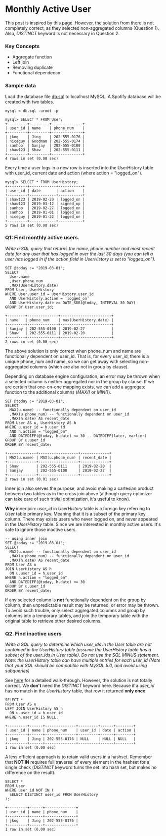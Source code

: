 # Monthly Active User

This post is inspired by this [page](https://www.programmerinterview.com/index.php/database-sql/practice-interview-question-2/). However, the solution from there is not completely correct, as they selected non-aggregated columns (Question 1). Also, *DISTINCT* keyword is not necessary in Question 2.

### Key Concepts
* Aggregate function
* Left join
* Removing duplicate
* Functional dependency

### Sample data
Load the database file [db.sql](db.sql) to localhost MySQL. A Spotify database will be created with two tables. 
```
mysql < db.sql -uroot -p
```
```
mysql> SELECT * FROM User;
+---------+---------+--------------+
| user_id | name    | phone_num    |
+---------+---------+--------------+
| jkog    | Jing    | 202-555-0176 |
| niceguy | Goodman | 202-555-0174 |
| sanhoo  | Sanjay  | 202-555-0100 |
| shaw123 | Shaw    | 202-555-0111 |
+---------+---------+--------------+
4 rows in set (0.00 sec)
```

Every time a user logs in a new row is inserted into the UserHistory table with user_id, current date and action (where action = "logged_on").
```
mysql> SELECT * FROM UserHistory;
+---------+------------+-----------+
| user_id | date       | action    |
+---------+------------+-----------+
| shaw123 | 2019-02-20 | logged_on |
| shaw123 | 2019-03-12 | signed_up |
| sanhoo  | 2019-02-27 | logged_on |
| sanhoo  | 2019-01-01 | logged_on |
| niceguy | 2019-01-22 | logged_on |
+---------+------------+-----------+
5 rows in set (0.00 sec)
```

### Q1: Find monthly active users.
*Write a SQL query that returns the name, phone number and most recent date for any user that has logged in over the last 30 days (you can tell a user has logged in if the action field in UserHistory is set to "logged_on").*

```
SET @today := "2019-03-01";
SELECT 
  User.name
  ,User.phone_num
  ,MAX(UserHistory.date) 
FROM User, UserHistory 
WHERE User.user_id = UserHistory.user_id 
  AND UserHistory.action = 'logged_on' 
  AND UserHistory.date >= DATE_SUB(@today, INTERVAL 30 DAY) 
GROUP BY User.user_id;

+--------+--------------+-----------------------+
| name   | phone_num    | max(UserHistory.date) |
+--------+--------------+-----------------------+
| Sanjay | 202-555-0100 | 2019-02-27            |
| Shaw   | 202-555-0111 | 2019-02-20            |
+--------+--------------+-----------------------+
2 rows in set (0.00 sec)

```

The above solution is only correct when phone_num and name are functionally dependent on user_id. That is, for every user_id, there is a unique phone_num and name, so we can get away with selecting non-aggregated columns (which are also not in group by clause). 

Depending on database engine configuration, an error may be thrown when a selected column is neither aggregated nor in the group by clause. If we are certain that one-on-one mapping exists, we can add a aggregate function to the additional columns (*MAX()* or *MIN()*).

```
SET @today := "2019-03-01";
SELECT
  MAX(u.name) -- functionally dependent on user_id
  ,MAX(u.phone_num) -- functionally dependent on user_id
  ,MAX(h.date) AS recent_date
FROM User AS u, UserHistory AS h
WHERE u.user_id = h.user_id
  AND h.action = "logged_on"
  AND DATEDIFF(@today, h.date) <= 30 -- DATEDIFF(later, earlier)
GROUP BY u.user_id
ORDER BY recent_date;

+-------------+------------------+-------------+
| MAX(u.name) | MAX(u.phone_num) | recent_date |
+-------------+------------------+-------------+
| Shaw        | 202-555-0111     | 2019-02-20  |
| Sanjay      | 202-555-0100     | 2019-02-27  |
+-------------+------------------+-------------+
2 rows in set (0.01 sec)
```

Inner join also serves the purpose, and avoid making a cartesian product between two tables as in the cross join above (although query optimizer can take care of such trivial optimization, it's useful to know).

__Why__ inner join: *user_id* in  *UserHistory* table is a foreign key referring to *User* table primary key. Meaning that it is a subset of the primary key column. There may exists users who never logged on, and never appeared in the *UserHistory* table. Since we are interested in monthly active users. It's safe to ignore those inactive users.

```
-- using inner join
SET @today := "2019-03-01";
SELECT
  MAX(u.name) -- functionally dependent on user_id
  ,MAX(u.phone_num) -- functionally dependent on user_id
  ,MAX(h.date) AS recent_date
FROM User AS u
JOIN UserHistory AS h
  ON u.user_id = h.user_id
WHERE h.action = "logged_on"
  AND DATEDIFF(@today, h.date) <= 30
GROUP BY u.user_id
ORDER BY recent_date;
```

If any selected column is __not__ functionally dependent on the group by column, then unpredictable result may be returned, or error may be thrown. To avoid such trouble, only select aggregated columns and group by columns into a temporary tables, and join the temporary table with the original table to retrieve other desired columns.

### Q2. Find inactive users 
*Write a SQL query to determine which user_ids in the User table are not contained in the UserHistory table (assume the UserHistory table has a subset of the user_ids in User table). Do not use the SQL MINUS statement. Note: the UserHistory table can have multiple entries for each user_id (Note that your SQL should be compatible with MySQL 5.0, and avoid using subqueries)*

See [here](https://www.programmerinterview.com/index.php/database-sql/practice-interview-question-2-continued/) for a detailed walk-through. However, the solution is not totally correct. We __don't__ need the *DISTINCT* keyword here. Because if a *user_id* has no match in the *UserHistory* table, that row it returned __only once__.

```
SELECT *
FROM User AS u
LEFT JOIN UserHistory AS h
  ON u.user_id = h.user_id
WHERE h.user_id IS NULL;

+---------+------+--------------+---------+------+--------+
| user_id | name | phone_num    | user_id | date | action |
+---------+------+--------------+---------+------+--------+
| jkog    | Jing | 202-555-0176 | NULL    | NULL | NULL   |
+---------+------+--------------+---------+------+--------+
1 row in set (0.00 sec)
```

A less efficient approach is to retain valid users in a hashset. Remember that __NOT IN__ requires full traversal of every element in the hashset for a single check (*DISTINCT* keyword turns the set into hash set, but makes no difference on the result).

```
SELECT *
FROM User
WHERE user_id NOT IN (
  SELECT DISTINCT user_id FROM UserHistory
);

+---------+------+--------------+
| user_id | name | phone_num    |
+---------+------+--------------+
| jkog    | Jing | 202-555-0176 |
+---------+------+--------------+
1 row in set (0.00 sec)
```
